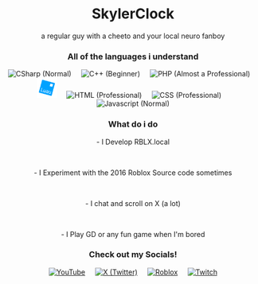 ### <h1 align="center">SkylerClock</h1>
<p align="center">a regular guy with a cheeto and your local neuro fanboy</p>

### 
<h3 align="center">All of the languages i understand</h3>

<div align="center">
  <img src="https://cdn.jsdelivr.net/gh/devicons/devicon/icons/csharp/csharp-original.svg" height="40" alt="CSharp (Normal)"  />
  <img width="12" />
  <img src="https://cdn.jsdelivr.net/gh/devicons/devicon/icons/cplusplus/cplusplus-original.svg" height="40" alt="C++ (Beginner)"  />
  <img width="12" />
  <img src="https://cdn.jsdelivr.net/gh/devicons/devicon/icons/php/php-original.svg" height="40" alt="PHP (Almost a Professional)"  />
  <img width="12" />
  <img src="/Luau_Logo_(Programming_Language).svg.png" height="40" alt="LuaU (Professional)"  />
  <img width="12" />
  <img src="https://cdn.jsdelivr.net/gh/devicons/devicon/icons/html5/html5-original.svg" height="40" alt="HTML (Professional)"  />
  <img width="12" />
  <img src="https://cdn.jsdelivr.net/gh/devicons/devicon/icons/css3/css3-original.svg" height="40" alt="CSS (Professional)"  />
  <img width="12" />
  <img src="https://cdn.jsdelivr.net/gh/devicons/devicon/icons/javascript/javascript-original.svg" height="40" alt="Javascript (Normal)"  />
</div>

### 
<h3 align="center">What do i do</h3>
<div align="center">
<p>- I Develop RBLX.local</p>
</br>
<p>- I Experiment with the 2016 Roblox Source code sometimes</p>
</br>
<p>- I chat and scroll on X (a lot)</p>
</br>
<p>- I Play GD or any fun game when I'm bored</p>
</div>

### 
<h3 align="center">Check out my Socials!</h3>
<div align="center">
  <a href="https://youtube.com/@SkylerClock"><img src="https://upload.wikimedia.org/wikipedia/commons/thumb/0/09/YouTube_full-color_icon_%282017%29.svg/2560px-YouTube_full-color_icon_%282017%29.svg.png" height="40" alt="YouTube"  /></a>
  <img width="12" />
  <a href="https://x.com/SkylerClocky"><img src="https://upload.wikimedia.org/wikipedia/commons/b/b7/X_logo.jpg" height="40" alt="X (Twitter)"  /></a>
  <img width="12" />
  <a href="https://www.roblox.com/users/1799387310/profile"><img src="https://upload.wikimedia.org/wikipedia/commons/7/7e/Roblox_Logo_2022.jpg" height="40" alt="Roblox"  /></a>
  <img width="12" />
  <a href="https://twitch.tv/SkylerClocky"><img src="https://cdn.worldvectorlogo.com/logos/twitch-purple.svg" height="40" alt="Twitch"  /></a>
</div>
